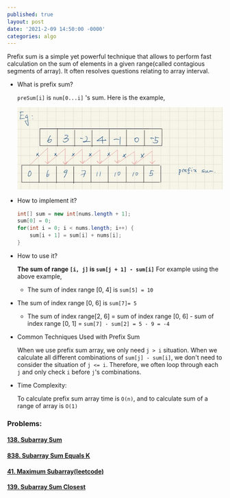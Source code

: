 ```yaml
---
published: true
layout: post
date: '2021-2-09 14:50:00 -0000'
categories: algo
---
```

Prefix sum is a simple yet powerful technique that allows to perform fast calculation on the sum of elements in a given range(called contagious segments of array). It often resolves questions relating to array interval.

- What is prefix sum?

  `preSum[i]` is `num[0...i]` 's sum. Here is the example,

  ![preSum](/asset/PreSum.JPG)

- How to implement it?

  ```java
  int[] sum = new int[nums.length + 1];
  sum[0] = 0;
  for(int i = 0; i < nums.length; i++) {
      sum[i + 1] = sum[i] + nums[i];
  }
  ```

- How to use it?

  **The sum of range `[i, j]` is `sum[j + 1] - sum[i]`** For example using the above example, 

  - The sum of index range [0, 4] is `sum[5] = 10`

- The sum of index range [0, 6] is `sum[7]= 5` 

  - The sum of index range[2, 6] = sum of index range [0, 6] - sum of index range [0, 1] = `sum[7] - sum[2] = 5 - 9 = -4` 

- Common Techniques Used with Prefix Sum

  When we use prefix sum array, we only need `j > i` situation. When we calculate all different combinations of `sum[j] - sum[i]`, we don't need to consider the situation of `j <= i`. Therefore, we often loop through each `j` and only check `i` before `j`'s combinations.

- Time Complexity:

  To calculate prefix sum array time is `O(n)`, and to calculate sum of a range of array is `O(1)`

### Problems:

####  [138. Subarray Sum](https://www.lintcode.com/problem/subarray-sum/description)

#### [838. Subarray Sum Equals K](https://www.lintcode.com/problem/838/)

#### [41. Maximum Subarray(leetcode)](https://leetcode.com/problems/maximum-subarray/)

#### [139. Subarray Sum Closest](https://www.lintcode.com/problem/subarray-sum-closest/description)

